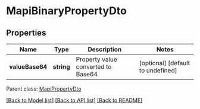 # MapiBinaryPropertyDto

## Properties
Name | Type | Description | Notes
------------ | ------------- | ------------- | -------------
**valueBase64** | **string** | Property value converted to Base64              | [optional] [default to undefined]

 Parent class: [MapiPropertyDto](MapiPropertyDto.md)

[[Back to Model list]](README.md#documentation-for-models) [[Back to API list]](README.md#documentation-for-api-endpoints) [[Back to README]](README.md)
